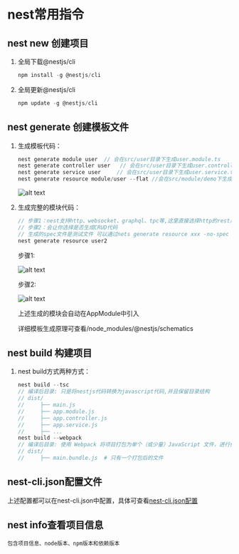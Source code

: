 # nest常用指令
## nest new 创建项目
1. 全局下载@nestjs/cli

    ```javascript
    npm install -g @nestjs/cli
    ```

2. 全局更新@nestjs/cli
    ```javascript
    npm update -g @nestjs/cli
    ```

## nest generate 创建模板文件
1. 生成模板代码：
    ```javascript
    nest generate module user  // 会在src/user目录下生成user.module.ts
    nest generate controller user   // 会在src/user目录下生成user.controller.ts 并更新module
    nest generate service user     // 会在src/user目录下生成user.service.ts 并更新module
    nest generate resource module/user --flat //会在src/module/demo下生成文件而不会创建新目录
    ```
    ![alt text](https://sqr-blog.oss-cn-hangzhou.aliyuncs.com/blogImg/nestjs/01-1.png)

2. 生成完整的模块代码：
    ```javascript
    // 步骤1：nest支持http、websocket、graphql、tpc等,这里直接选择http的rest风格Api
    // 步骤2：会让你选择是否生成CRUD代码
    // 生成的spec文件是测试文件 可以通过nets generate resource xxx -no-spec 来禁止生成测试文件
    nest generate resource user2
    ```
    步骤1:

    ![alt text](https://sqr-blog.oss-cn-hangzhou.aliyuncs.com/blogImg/nestjs/01-2.png)
    
    步骤2:

    ![alt text](https://sqr-blog.oss-cn-hangzhou.aliyuncs.com/blogImg/nestjs/01-3.png)

    <p>上述生成的模块会自动在AppModule中引入</p>

    <p>详细模板生成原理可查看/node_modules/@nestjs/schematics</p> 

## nest build 构建项目
1. nest build方式两种方式：
    ```javascript
    nest build --tsc
    // 编译后目录: 只是将nestjs代码转换为javascript代码,并且保留目录结构
    // dist/
    //     ├── main.js
    //     ├── app.module.js
    //     ├── app.controller.js
    //     ├── app.service.js
    //     ├── ...
    nest build --webpack
    // 编译后目录: 使用 Webpack 将项目打包为单个（或少量）JavaScript 文件，进行优化
    // dist/
    //     ├── main.bundle.js  # 只有一个打包后的文件

    ```

## nest-cli.json配置文件
   上述配置都可以在nest-cli.json中配置，具体可查看[nest-cli.json配置](https://json.schemastore.org/nest-cli)

## nest info查看项目信息
    包含项目信息、node版本、npm版本和依赖版本